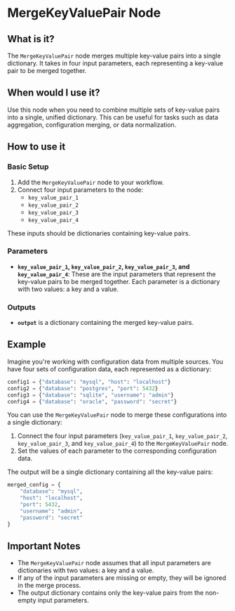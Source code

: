 # MergeKeyValuePair Node

## What is it?

The `MergeKeyValuePair` node merges multiple key-value pairs into a single dictionary. It takes in four input parameters, each representing a key-value pair to be merged together.

## When would I use it?

Use this node when you need to combine multiple sets of key-value pairs into a single, unified dictionary. This can be useful for tasks such as data aggregation, configuration merging, or data normalization.

## How to use it

### Basic Setup

1. Add the `MergeKeyValuePair` node to your workflow.
1. Connect four input parameters to the node:
    - `key_value_pair_1`
    - `key_value_pair_2`
    - `key_value_pair_3`
    - `key_value_pair_4`

These inputs should be dictionaries containing key-value pairs.

### Parameters

- **`key_value_pair_1`, `key_value_pair_2`, `key_value_pair_3`, and `key_value_pair_4`**: These are the input parameters that represent the key-value pairs to be merged together. Each parameter is a dictionary with two values: a key and a value.

### Outputs

- **`output`** is a dictionary containing the merged key-value pairs.

## Example

Imagine you're working with configuration data from multiple sources. You have four sets of configuration data, each represented as a dictionary:

```python
config1 = {"database": "mysql", "host": "localhost"}
config2 = {"database": "postgres", "port": 5432}
config3 = {"database": "sqlite", "username": "admin"}
config4 = {"database": "oracle", "password": "secret"}
```

You can use the `MergeKeyValuePair` node to merge these configurations into a single dictionary:

1. Connect the four input parameters (`key_value_pair_1`, `key_value_pair_2`, `key_value_pair_3`, and `key_value_pair_4`) to the `MergeKeyValuePair` node.
1. Set the values of each parameter to the corresponding configuration data.

The output will be a single dictionary containing all the key-value pairs:

```python
merged_config = {
    "database": "mysql",
    "host": "localhost",
    "port": 5432,
    "username": "admin",
    "password": "secret"
}
```

## Important Notes

- The `MergeKeyValuePair` node assumes that all input parameters are dictionaries with two values: a key and a value.
- If any of the input parameters are missing or empty, they will be ignored in the merge process.
- The output dictionary contains only the key-value pairs from the non-empty input parameters.
